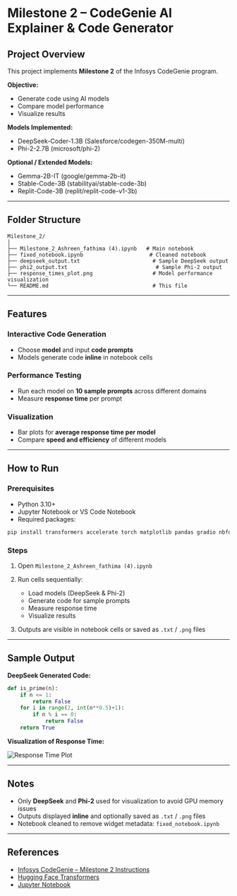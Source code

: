 # Milestone 2 – CodeGenie AI Explainer & Code Generator

## Project Overview

This project implements **Milestone 2** of the Infosys CodeGenie program.

**Objective:**

* Generate code using AI models
* Compare model performance
* Visualize results

**Models Implemented:**

* DeepSeek-Coder-1.3B (Salesforce/codegen-350M-multi)
* Phi-2-2.7B (microsoft/phi-2)

**Optional / Extended Models:**

* Gemma-2B-IT (google/gemma-2b-it)
* Stable-Code-3B (stabilityai/stable-code-3b)
* Replit-Code-3B (replit/replit-code-v1-3b)

---

## Folder Structure

```
Milestone_2/
│
├── Milestone_2_Ashreen_fathima (4).ipynb   # Main notebook
├── fixed_notebook.ipynb                     # Cleaned notebook
├── deepseek_output.txt                       # Sample DeepSeek output
├── phi2_output.txt                            # Sample Phi-2 output
├── response_times_plot.png                   # Model performance visualization
└── README.md                                 # This file
```

---

## Features

### Interactive Code Generation

* Choose **model** and input **code prompts**
* Models generate code **inline** in notebook cells

### Performance Testing

* Run each model on **10 sample prompts** across different domains
* Measure **response time** per prompt

### Visualization

* Bar plots for **average response time per model**
* Compare **speed and efficiency** of different models

---

## How to Run

### Prerequisites

* Python 3.10+
* Jupyter Notebook or VS Code Notebook
* Required packages:

```bash
pip install transformers accelerate torch matplotlib pandas gradio nbformat
```

### Steps

1. Open `Milestone_2_Ashreen_fathima (4).ipynb`
2. Run cells sequentially:

   * Load models (DeepSeek & Phi-2)
   * Generate code for sample prompts
   * Measure response time
   * Visualize results
3. Outputs are visible in notebook cells or saved as `.txt` / `.png` files

---

## Sample Output

**DeepSeek Generated Code:**

```python
def is_prime(n):
    if n <= 1:
        return False
    for i in range(2, int(n**0.5)+1):
        if n % i == 0:
            return False
    return True
```

**Visualization of Response Time:**

![Response Time Plot](response_times_plot.png)

---

## Notes

* Only **DeepSeek** and **Phi-2** used for visualization to avoid GPU memory issues
* Outputs displayed **inline** and optionally saved as `.txt` / `.png` files
* Notebook cleaned to remove widget metadata: `fixed_notebook.ipynb`

---

## References

* [Infosys CodeGenie – Milestone 2 Instructions](https://colab.research.google.com/drive/17k3Vxrhp6seB7eUKMLAHYXqajA1YnIk8?usp=sharing)
* [Hugging Face Transformers](https://huggingface.co/docs/transformers/index)
* [Jupyter Notebook](https://jupyter.org/documentation)
